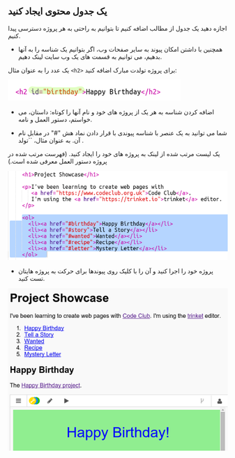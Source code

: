 ## یک جدول محتوی ایجاد کنید

اجازه دهید یک جدول از مطالب اضافه کنیم تا بتوانیم به راحتی به هر پروژه دسترسی پیدا کنیم.

+ همچنین با داشتن امکان پیوند به سایر صفحات وب، اگر بتوانیم یک شناسه را به آنها بدهیم، می توانیم به قسمت های یک وب سایت لینک دهیم. 

یک عدد را به عنوان مثال `<h2>` برای پروژه تولدت مبارک اضافه کنید:

![تصویری](images/showcase-id.png)

+ اضافه کردن شناسه به هر یک از پروژه های خود و نام آنها را کوتاه: داستان، می خواستم، دستور العمل و نامه.

+ شما می توانید به یک عنصر با شناسه پیوندی با قرار دادن نماد هش "#" در مقابل نام آن. به عنوان مثال، ``تولد </code> .

یک لیست مرتب شده از لینک به پروژه های خود را ایجاد کنید. (فهرست مرتب شده در پروژه دستور العمل معرفی شده است.)

![تصویری](images/showcase-list.png)

+ پروژه خود را اجرا کنید و آن را با کلیک روی پیوندها برای حرکت به پروژه هایتان تست کنید. 

![تصویری](images/showcase-list-output.png)